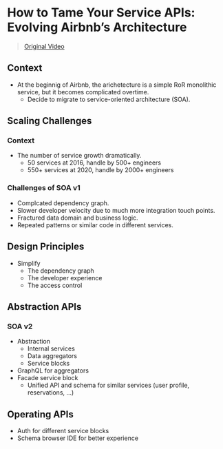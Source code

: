 # How to Tame Your Service APIs: Evolving Airbnb’s Architecture
> [Original Video](https://www.youtube.com/watch?v=yI91FSghAL4)

## Context
- At the beginnig of Airbnb, the arichetecture is a simple RoR monolithic service, but it becomes complicated overtime.
  - Decide to migrate to service-oriented architecture (SOA).

## Scaling Challenges

### Context
- The number of service growth dramatically.
  - 50 services at 2016, handle by 500+ engineers
  - 550+ services at 2020, handle by 2000+ engineers

### Challenges of SOA v1
- Complcated dependency graph.
- Slower developer velocity due to much more integration touch points.
- Fractured data domain and business logic.
- Repeated patterns or similar code in different services.

## Design Principles
- Simplify
  - The dependency graph
  - The developer experience
  - The access control

## Abstraction APIs

### SOA v2
- Abstraction
  - Internal services
  - Data aggregators
  - Service blocks
- GraphQL for aggregators
- Facade service block
  - Unified API and schema for similar services (user profile, reservations, ...)

## Operating APIs
- Auth for different service blocks
- Schema browser IDE for better experience
